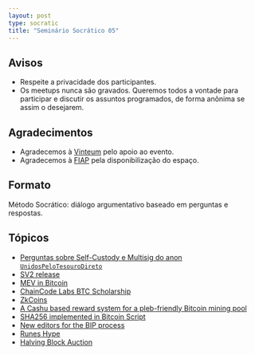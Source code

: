 ```yaml
---
layout: post
type: socratic
title: "Seminário Socrático 05"
---
```

## Avisos

- Respeite a privacidade dos participantes.
- Os meetups nunca são gravados. Queremos todos a vontade para participar e discutir os assuntos programados, de forma anônima se assim o desejarem.

## Agradecimentos

- Agradecemos à [Vinteum](https://vinteum.org/) pelo apoio ao evento.
- Agradecemos à [FIAP](https://www.fiap.com.br/) pela disponibilização do espaço.

## Formato

Método Socrático: diálogo argumentativo baseado em perguntas e respostas.


## Tópicos

* [Perguntas sobre Self-Custody e Multisig do anon `UnidosPeloTesouroDireto`](https://github.com/plebemineira/bhbitdevs.org/issues/4#issuecomment-2063458816)
* [SV2 release](https://x.com/StratumV2/status/1770937720476405845?s=20)
* [MEV in Bitcoin](https://bluematt.bitcoin.ninja/2024/04/16/stop-calling-it-mev/)
* [ChainCode Labs BTC Scholarship](https://chaincode.applytojob.com/apply/F0HErM5FSk/Bitcoin-Scholarship)
* [ZkCoins](https://gist.github.com/RobinLinus/d036511015caea5a28514259a1bab119)
* [A Cashu based reward system for a pleb-friendly Bitcoin mining pool](github.com/plebemineira/plebpool)
* [SHA256 implemented in Bitcoin Script](https://twitter.com/robin_linus/status/1780881121397428619)
* [New editors for the BIP process](https://groups.google.com/g/bitcoindev/c/cuMZ77KEQAA)
* [Runes Hype](https://rodarmor.com/blog/runes/)
* [Halving Block Auction](https://www.coinex.com/en/halving-block-auction)
